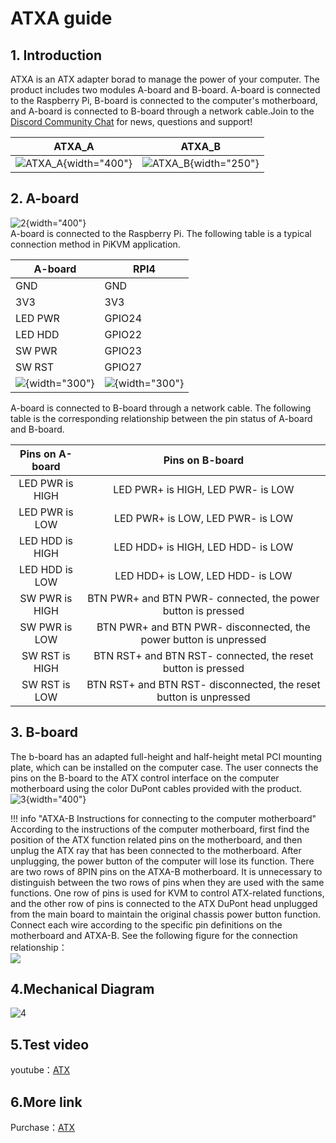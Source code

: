 # ATXA guide

## **1. Introduction**
ATXA is an ATX adapter borad to manage the power of your computer. 
The product includes two modules A-board and B-board. A-board is connected to the Raspberry Pi, 
B-board is connected to the computer's motherboard, and A-board is connected to B-board through a 
network cable.Join to the <a href="https://discord.gg/9Y374gUF6C" target="_blank">Discord Community Chat</a> for news, 
questions and support!
 
| ATXA_A                                       | ATXA_B                                       |
|----------------------------------------------|----------------------------------------------|
| ![ATXA_A](assets/images/atx/ATXA_A.png){width="400"} | ![ATXA_B](assets/images/atx/ATXA_B.png){width="250"} |

## **2. A-board**
![2](assets/images/atx/status.png){width="400"}  
 A-board is connected to the Raspberry Pi. The following table is a typical connection method in PiKVM application.

| A-board | RPI4   |
| ------- | ------ |
| GND     | GND    |
| 3V3     | 3V3    |
| LED PWR | GPIO24 |
| LED HDD | GPIO22 |
| SW PWR  | GPIO23 |
| SW RST  | GPIO27 |
|![](assets/images/atx/raspberry-board.png){width="300"}|![](assets/images/atx/raspberry-gpio.png){width="300"}|  

A-board is connected to B-board through a network cable. The following table is the corresponding relationship between the pin status of A-board and B-board.

|  Pins on A-board  |                          Pins on B-board                           |
|:-----------------:|:------------------------------------------------------------------:|
|  LED PWR is HIGH  |                 LED PWR+ is HIGH,  LED PWR- is LOW                 |
|  LED PWR is LOW   |                 LED PWR+ is LOW,  LED PWR- is LOW                  |
|  LED HDD is HIGH  |                 LED HDD+ is HIGH,  LED HDD- is LOW                 |
|  LED HDD is LOW   |                 LED HDD+ is LOW,  LED HDD- is LOW                  |
|  SW PWR is HIGH   |    BTN PWR+ and BTN PWR- connected, the power button is pressed    |
|   SW PWR is LOW   | BTN PWR+ and BTN PWR- disconnected, the power button is unpressed  |
|  SW RST is HIGH   |    BTN RST+ and BTN RST- connected, the reset button is pressed    |
|   SW RST is LOW   | BTN RST+ and BTN RST- disconnected, the reset button is unpressed  |

## **3. B-board**

The b-board has an adapted full-height and half-height metal PCI mounting plate, which can be installed on the computer case. The user connects the pins on the B-board to the ATX control interface on the computer motherboard using the color DuPont cables provided with the product.  
![3](assets/images/atx/physical_map.png){width="400"}

!!! info "ATXA-B Instructions for connecting to the computer motherboard"
    According to the instructions of the computer motherboard, first find the position of the ATX function related pins on the motherboard, and then unplug the ATX ray that has been connected to the motherboard. After unplugging, the power button of the computer will lose its function. There are two rows of 8PIN pins on the ATXA-B motherboard. It is unnecessary to distinguish between the two rows of pins when they are used with the same functions. One row of pins is used for KVM to control ATX-related functions, and the other row of pins is connected to the ATX DuPont head unplugged from the main board to maintain the original chassis power button function. Connect each wire according to the specific pin definitions on the motherboard and ATXA-B. See the following figure for the connection relationship：  
    ![](assets/images/atx/ATXA-B-motherborad.png)

## **4.Mechanical Diagram**

![4](assets/images/atx/4.png)

## **5.Test video**
youtube：<a href="https://www.youtube.com/watch?v=gOFdGrVMBU8" target="_blank">ATX</a>

## **6.More link**
Purchase：<a href="https://www.aliexpress.com/item/1005003761450893.html?spm=a2g0o.store_pc_allProduct.8148356.12.4c8f16b4prvvUV" target="_blank">ATX</a>

